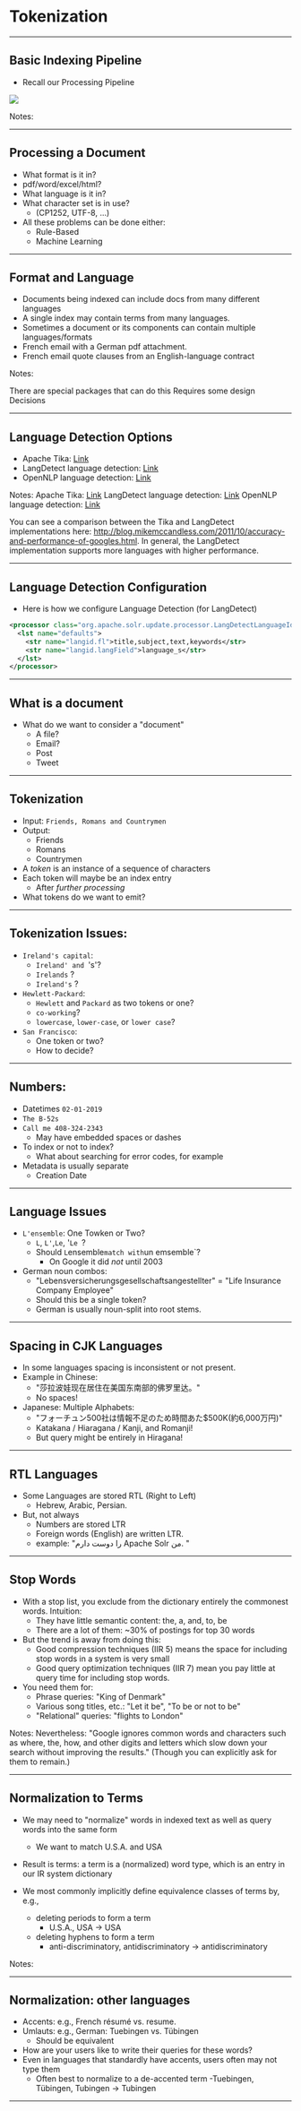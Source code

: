 # Tokenization
---

## Basic Indexing Pipeline
 * Recall our Processing Pipeline

![](../images/Inverted-Index-construction.png) <!-- {"left" : 0.7, "top" : 1.15, "height" : 5.66, "width" : 8.85} -->

Notes:



---

## Processing a Document

 * What format is it in?
 * pdf/word/excel/html?
 * What language is it in?
 * What character set is in use?
   - (CP1252, UTF-8, ...)
 * All these problems can be done either:
   - Rule-Based
   - Machine Learning

---

 
## Format and Language

 * Documents being indexed can include docs from many different languages
 * A single index may contain terms from many languages.
 * Sometimes a document or its components can contain multiple languages/formats
 * French email with a German pdf attachment.
 * French email quote clauses from an English-language contract

 Notes:

 There are special packages that can do this
 Requires some design Decisions

---

## Language Detection Options
  * Apache Tika: [Link]( https://tika.apache.org/1.19.1/detection.html)
  * LangDetect language detection: [Link](https://github.com/shuyo/language-detection)
  * OpenNLP language detection: [Link](http://opennlp.apache.org/docs/1.9.1/manual/opennlp.html#tools.langdetect)

Notes:
  Apache Tika: [Link]( https://tika.apache.org/1.19.1/detection.html)
  LangDetect language detection: [Link](https://github.com/shuyo/language-detection)
  OpenNLP language detection: [Link](http://opennlp.apache.org/docs/1.9.1/manual/opennlp.html#tools.langdetect)

You can see a comparison between the Tika and LangDetect implementations here: http://blog.mikemccandless.com/2011/10/accuracy-and-performance-of-googles.html. In general, the LangDetect implementation supports more languages with higher performance.

---

## Language Detection Configuration

 * Here is how we configure Language Detection (for LangDetect)

```xml
<processor class="org.apache.solr.update.processor.LangDetectLanguageIdentifierUpdateProcessorFactory">
  <lst name="defaults">
    <str name="langid.fl">title,subject,text,keywords</str>
    <str name="langid.langField">language_s</str>
  </lst>
</processor>
```


---

## What is a document

 * What do we want to consider a "document"
   - A file?
   - Email?
   - Post
   - Tweet

---


## Tokenization
  * Input: `Friends, Romans and Countrymen`
  * Output:
    - Friends
    - Romans
    - Countrymen
  * A *token* is an instance of a sequence of characters
  * Each token will maybe be an index entry
    - After *further processing*
  * What tokens do we want to emit?

---


## Tokenization Issues:
  * `Ireland's capital`:
    - `Ireland' and `'s'?
    - `Irelands` ?
    - `Ireland's` ?
  * `Hewlett-Packard`:
    - `Hewlett` and `Packard` as two tokens or one?
    - `co-working`?
    - `lowercase`, `lower-case`, or `lower case`?
  * `San Francisco`:
    - One token or two?
    - How to decide?

---


## Numbers:
  * Datetimes  `02-01-2019`
  * `The B-52s`
  * `Call me 408-324-2343`
    - May have embedded spaces or dashes
  * To index or not to index?
    - What about searching for error codes, for example
  * Metadata is usually separate
    - Creation Date

---


## Language Issues
 * `L'ensemble`: One Towken or Two?
    - `L`, `L'`,`Le`, '`Le `?  
    - Should `L`ensemble` match with `un emsemble`?
      - On Google it did *not* until 2003
 * German noun combos:
   - "Lebensversicherungsgesellschaftsangestellter"
   = "Life Insurance Company Employee"
   - Should this be a single token?
   - German is usually noun-split into root stems.


---

## Spacing in CJK Languages
 * In some languages spacing is inconsistent or not present.
 * Example in Chinese:
   - "莎拉波娃现在居住在美国东南部的佛罗里达。"
   - No spaces!
 * Japanese: Multiple Alphabets:
   - "フォーチュン500社は情報不足のため時間あた$500K(約6,000万円)"
   - Katakana / Hiaragana / Kanji, and Romanji!
   - But query might be entirely in Hiragana!

---


## RTL Languages
 * Some Languages are stored RTL (Right to Left)
   - Hebrew, Arabic, Persian.
 * But, not always
   - Numbers are stored LTR
   - Foreign words (English) are written LTR.
   - example: "را دوست دارم  Apache Solr من. " 

---

 
## Stop Words

 * With a stop list, you exclude from the dictionary entirely the commonest words. Intuition:
    - They have little semantic content: the, a, and, to, be
    - There are a lot of them: ~30% of postings for top 30 words
 * But the trend is away from doing this:
    - Good compression techniques (IIR 5) means the space for including stop words in a system is very small
    - Good query optimization techniques (IIR 7) mean you pay little at query time for including stop words.
 * You need them for:
    - Phrase queries: "King of Denmark"
    - Various song titles, etc.: "Let it be", "To be or not to be"
    - "Relational" queries: "flights to London"

Notes:
Nevertheless: "Google ignores common words and characters such as where, the, how, and other digits and letters which slow down your search without improving the results." (Though you can explicitly ask for them to remain.)

---

## Normalization to Terms
 * We may need to "normalize" words in indexed text as well as query words into the same form
   - We want to match U.S.A. and USA

 * Result is terms: a term is a (normalized) word type, which is an entry in our IR system dictionary
 * We most commonly implicitly define equivalence classes of terms by, e.g., 
   - deleting periods to form a term
     - U.S.A., USA  ->  USA
   - deleting hyphens to form a term
     - anti-discriminatory, antidiscriminatory ->  antidiscriminatory

Notes:

---

## Normalization: other languages

 * Accents: e.g., French résumé vs. resume.
 * Umlauts: e.g., German: Tuebingen vs. Tübingen
   - Should be equivalent
 * How are your users like to write their queries for these words?
 * Even in languages that standardly have accents, users often may not type them
    - Often best to normalize to a de-accented term
    -Tuebingen, Tübingen, Tubingen -> Tubingen

---

